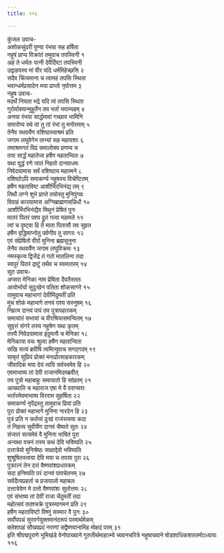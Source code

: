```yaml
---
title: ११६

---
```

कुंजल उवाच-  
अशोकसुंदरी पुण्या रंभया सह हर्षिता  
नहुषं प्राप्य विक्रांतं तमुवाच तपस्विनी १  
अहं ते धर्मतः पत्नी देवैर्दिष्टा तपस्विनी  
उद्वाहयस्व मां वीर यदि धर्ममिहेच्छसि २  
सदैव चिंत्यमाना च त्वामहं तपसि स्थिता  
भवान्धर्मप्रसादेन मया प्राप्तो नृपोत्तम ३  
नहुष उवाच-  
मदर्थे नियता भद्रे यदि त्वं तपसि स्थिता  
गुरोर्वाक्यान्मुहूर्तेन तव भर्ता भवाम्यहम् ४  
अनया रंभया सार्द्धमावां गच्छाव भामिनि  
समारोप्य रथे तां तु तां रंभां तु मनोरमाम् ५  
तेनैव रथवर्येण वशिष्ठस्याश्रमं प्रति  
जगाम लघुवेगेन ताभ्यां सह महायशाः ६  
तमाश्रमगतं विप्रं समालोक्य प्रणम्य च  
तया सार्द्धं महातेजा हर्षेण महतान्वितः ७  
यथा युद्धं रणे जातं निहतो दानवाधमः  
निवेदयामास सर्वं वशिष्ठाय महात्मने ८  
वशिष्ठोऽपि समाकर्ण्य नहुषस्य विचेष्टितम्  
हर्षेण महताविष्ट आशीर्भिरभिनंद्य तम् ९  
तिथौ लग्ने शुभे प्राप्ते तयोस्तु मुनिपुंगवः  
विवाहं कारयामास अग्निब्राह्मणसन्निधौ १०  
आशीर्भिरभिनंद्यैव मिथुनं प्रेषितं पुनः  
मातरं पितरं पश्य द्रुतं गत्वा महामते ११  
त्वां च दृष्ट्वा हि ते माता पितासौ तव सुव्रत  
हर्षेण वृद्धिमाप्नोतु पर्वणीव तु सागरः १२  
एवं संप्रेषितो वीरो मुनिना ब्रह्मसूनुना  
तेनैव रथवर्येण जगाम लघुविक्रमः १३  
नमस्कृत्य द्विजेंद्रं तं गतो मातलिना तदा  
स्वपुरं पितरं द्रष्टुं तथैव च स्वमातरम् १४  
सूत उवाच-  
अप्सरा मेनिका नाम प्रेषिता दैवतैस्ततः  
आयोर्भार्या सुदुःखेन पतिता शोकसागरे १५  
तामुवाच महाभागां देवीमिंदुमतीं प्रति  
मुंच शोकं महाभागे तनयं पश्य सस्नुषम् १६  
निहत्य दानवं पापं तव पुत्रापहारकम्  
समायांतं सभायां च वीरश्रियासमन्वितम् १७  
सुवृत्तं संगरे तस्य नहुषेण यथा कृतम्  
तस्यै निवेदयामास इंदुमत्यै च मेनिका १८  
मेनिकाया वचः श्रुत्वा हर्षेण महतान्विता  
सखि सत्यं ब्रवीषि त्वमित्युवाच सगद्गदम् १९  
सामृतं सुप्रियं प्रोक्तं मनःप्रोत्साहकारकम्  
जीवादिकं मया देयं त्वयि सर्वस्वमेव हि २०  
एवमाभाष्य तां देवी राजानमिदमब्रवीत्  
तव पुत्रो महाबाहुः समायातो हि सांप्रतम् २१  
आख्याति च महाराज एषा मे वै वराप्सराः  
भर्तारमेवमाभाष्य विरराम सुहर्षिता २२  
समाकर्ण्य नृपेंद्रस्तु तामुवाच प्रियां प्रति  
पुरा प्रोक्तं महाभागे मुनिना नारदेन हि २३  
पुत्रं प्रति न कर्तव्यं दुःखं राजंस्त्वया कदा  
तं निहत्य सुवीर्येण दानवं चैष्यते सुतः २४  
संजातं सत्यमेवं वै मुनिना भाषितं पुरा  
अन्यथा वचनं तस्य कथं देवि भविष्यति २५  
दत्तात्रेयो मुनिश्रेष्ठः साक्षाद्देवो भविष्यति  
शुश्रूषितस्त्वया देवि मया च तपसा पुरा २६  
पुत्ररत्नं तेन दत्तं वैष्णवांशप्रधारकम्  
सदा हनिष्यति परं दानवं पापचेतनम् २७  
सर्वदैत्यप्रहर्ता च प्रजापालो महाबलः  
दत्तात्रेयेण मे दत्तो वैष्णवांशः सुतोत्तमः २८  
एवं संभाष्य तां देवीं राजा चेंदुमतीं तदा  
महोत्सवं ततश्चक्रे पुत्रस्यागमनं प्रति २९  
हर्षेण महताविष्टो विष्णुं सस्मार वै पुनः ३०  
सर्वोपपन्नं सुरवर्गयुक्तमानंदरूपं परमार्थमेकम्  
क्लेशापहं सौख्यप्रदं नराणां सद्वैष्णवानामिह मोक्षदं परम् ३१  
इति श्रीपद्मपुराणे भूमिखंडे वेनोपाख्याने गुरुतीर्थमाहात्म्ये च्यवनचरित्रे नहुषाख्याने षोडशाधिकशततमोऽध्यायः ११६